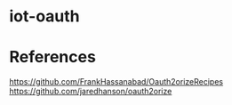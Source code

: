 # iot-oauth


# References

https://github.com/FrankHassanabad/Oauth2orizeRecipes
https://github.com/jaredhanson/oauth2orize